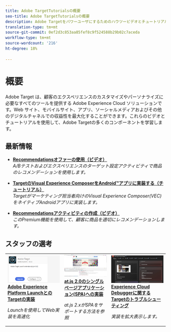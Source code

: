 ```yaml
---
title: Adobe TargetTutorialsの概要
seo-title: Adobe TargetTutorialsの概要
description: Adobe Targetをパワーユーザにするためのハウツービデオとチュートリアルの集まり
translation-type: tm+mt
source-git-commit: 0ef2d3c853aa85fef8c9f524588b29b02c7aceda
workflow-type: tm+mt
source-wordcount: '216'
ht-degree: 18%

---
```



# 概要

Adobe Target は、顧客のエクスペリエンスのカスタマイズやパーソナライズに必要なすべてのツールを提供する Adobe Experience Cloud ソリューションです。Web サイト、モバイルサイト、アプリ、ソーシャルメディアおよびその他のデジタルチャネルでの収益性を最大化することができます。これらのビデオとチュートリアルを使用して、Adobe Targetの多くのコンポーネントを学習します。

## 最新情報

* **[Recommendationsオファーの使用（ビデオ）](recommendations/use-recommendations-offers.md)**   <br>
   *A/Bテストおよびエクスペリエンスのターゲット設定アクティビティで商品のレコメンデーションを使用します。*

* **[TargetのVisual Experience ComposerをAndroid™アプリに実装する（チュートリアル）](https://docs.adobe.com/content/help/en/experience-cloud/implementing-in-mobile-android-apps-with-launch/index.html)**   <br>
   *Targetがマーケティング担当者向けのVisual Experience Composer(VEC)をネイティブAndroidアプリに実装します。*

* **[Recommendationsアクティビティの作成（ビデオ）](recommendations/create-a-recommendations-activity.md)**   <br>
   *このPremium機能を使用して、顧客に商品を適切にレコメンデーションします。*

## スタッフの選考

<table>
<tr>
  <td>
    <a href="https://docs.adobe.com/content/help/en/experience-cloud/implementing-in-websites-with-launch/implement-solutions/target.html">
      <img alt="Adobe Experience Platform LaunchとのTargetの実装" src="assets/launch_referencearchitectureguides.png" />
    </a>
    <div>
      <a href="https://docs.adobe.com/content/help/en/experience-cloud/implementing-in-websites-with-launch/implement-solutions/target.html">
    <strong>Adobe Experience Platform LaunchとのTargetの実装</strong>
    </a>
    </div>
    <p>
    <em>Launchを使用してWeb実装を高速化</em>
    <p>
  </td>
  <td>
    <a href="implementation/implement-atjs-20-in-a-single-page-application.md">
      <img alt="at.js 2.0のシングルページアプリケーション(SPA)への実装" src="assets/implementing_adobetargetsatjs20inasinglepageapplicationspa.png" />
    </a>
    <div>
      <a href="implementation/implement-atjs-20-in-a-single-page-application.md">
    <strong>at.js 2.0のシングルページアプリケーション(SPA)への実装</strong>
    </a>
    </div>
    <p>
    <em>at.js 2.xがSPAをサポートする方法を参照</em>
    <p>
  </td>
  <td>
    <a href="troubleshooting/troubleshoot-with-the-experience-cloud-debugger.md">
      <img alt="Experience Cloud Debuggerに関するTargetのトラブルシューティング" src="assets/using_the_experienceclouddebuggerwithadobetarget.png" />
    </a>
    <div>
      <a href="troubleshooting/troubleshoot-with-the-experience-cloud-debugger.md">
    <strong>Experience Cloud Debuggerに関するTargetのトラブルシューティング</strong>
    </a>
    </div>
    <p>
    <em>実装を拡大表示します。</em>
    <p>
  </td>
</tr>
</table>
